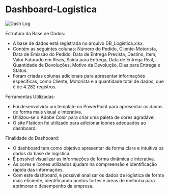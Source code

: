 # Dashboard-Logistica

![Dash Log](https://user-images.githubusercontent.com/84351648/226502390-60cd9746-3e15-4155-9687-63e3e359a802.gif)


Estrutura da Base de Dados:

- A base de dados está registrada no arquivo DB_Logistica.xlsx.
- Contém as seguintes colunas: Número do Pedido, Cliente-Motorista, Data de Emissão do Pedido, Data de Entrega Prevista, Destino, Item, Valor Faturado em Reais, Saída para Entrega, Data de Entrega Real, Quantidade de Devoluções, Motivo da Devolução, Dias para Entrega e Status.
- Foram criadas colunas adicionais para apresentar informações específicas, como Cliente, Motorista e a quantidade total de dados, que é de 4.282 registros.

Ferramentas Utilizadas:

- Foi desenvolvido um template no PowerPoint para apresentar os dados de forma mais visual e interativa.
- Utilizou-se o Adobe Color para criar uma paleta de cores agradável.
- O site Flaticon foi utilizado para adicionar ícones adequados ao dashboard.

Finalidade do Dashboard:

- O dashboard tem como objetivo apresentar de forma clara e intuitiva os dados da base de logística.
- É possível visualizar as informações de forma dinâmica e interativa.
- As cores e ícones utilizados ajudam na compreensão e identificação rápida das informações.
- Com este dashboard, é possível analisar os dados de logística de forma mais eficiente, identificando pontos fortes e áreas de melhoria para aprimorar o desempenho da empresa.



